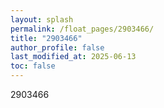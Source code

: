 ```yaml
---
layout: splash
permalink: /float_pages/2903466/
title: "2903466"
author_profile: false
last_modified_at: 2025-06-13
toc: false
---
```

 
2903466
